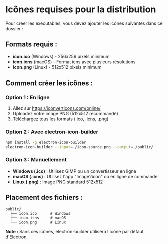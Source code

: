# Icônes requises pour la distribution

Pour créer les exécutables, vous devez ajouter les icônes suivantes dans ce dossier :

## Formats requis :
- **icon.ico** (Windows) - 256x256 pixels minimum
- **icon.icns** (macOS) - Format icns avec plusieurs résolutions
- **icon.png** (Linux) - 512x512 pixels minimum

## Comment créer les icônes :

### Option 1 : En ligne
1. Allez sur https://iconverticons.com/online/
2. Uploadez votre image PNG (512x512 recommandé)
3. Téléchargez tous les formats (.ico, .icns, .png)

### Option 2 : Avec electron-icon-builder
```bash
npm install -g electron-icon-builder
electron-icon-builder --input=./icon-source.png --output=./public/
```

### Option 3 : Manuellement
- **Windows (.ico)** : Utilisez GIMP ou un convertisseur en ligne
- **macOS (.icns)** : Utilisez l'app "Image2icon" ou en ligne de commande
- **Linux (.png)** : Image PNG standard 512x512

## Placement des fichiers :
```
public/
  ├── icon.ico      # Windows
  ├── icon.icns     # macOS  
  └── icon.png      # Linux
```

**Note :** Sans ces icônes, electron-builder utilisera l'icône par défaut d'Electron.
